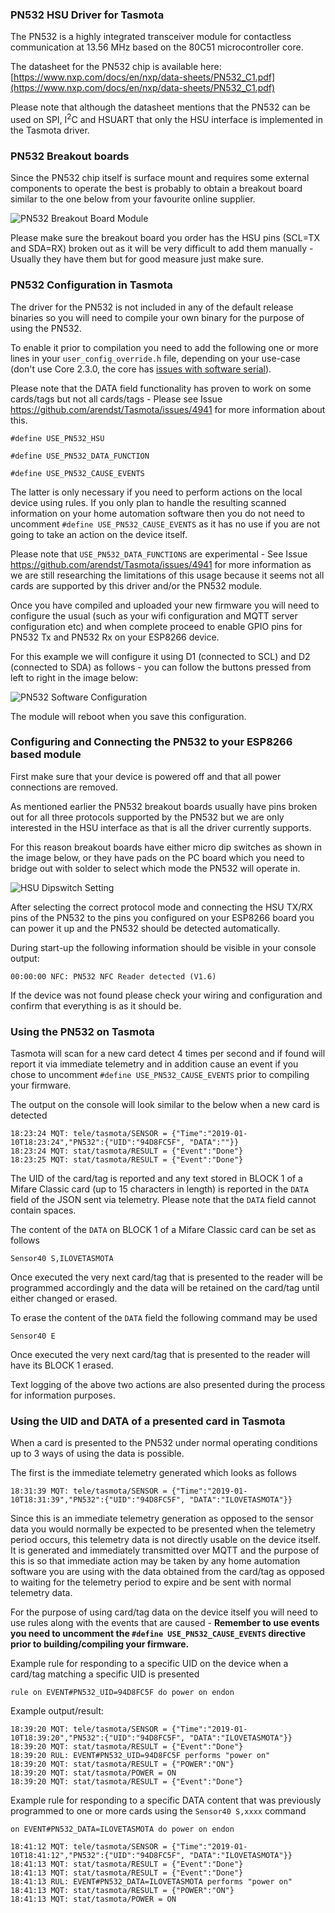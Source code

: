 ### PN532 HSU Driver for Tasmota

The PN532 is a highly integrated transceiver module for contactless communication at 13.56 MHz based on the 80C51 microcontroller core.

The datasheet for the PN532 chip is available here: [https://www.nxp.com/docs/en/nxp/data-sheets/PN532_C1.pdf](https://www.nxp.com/docs/en/nxp/data-sheets/PN532_C1.pdf)

Please note that although the datasheet mentions that the PN532 can be used on SPI, I<sup>2</sup>C and HSUART that only the HSU interface is implemented in the Tasmota driver.

### PN532 Breakout boards

Since the PN532 chip itself is surface mount and requires some external components to operate the best is probably to obtain a breakout board similar to the one below from your favourite online supplier.

![PN532 Breakout Board Module](https://raw.githubusercontent.com/andrethomas/images/master/pn532/PN532_nfc_module.PNG)

Please make sure the breakout board you order has the HSU pins (SCL=TX and SDA=RX) broken out as it will be very difficult to add them manually - Usually they have them but for good measure just make sure.

### PN532 Configuration in Tasmota

The driver for the PN532 is not included in any of the default release binaries so you will need to compile your own binary for the purpose of using the PN532.

To enable it prior to compilation you need to add the following one or more lines in your `user_config_override.h` file, depending on your use-case (don't use Core 2.3.0, the core has [issues with software serial](Troubleshooting#arduino-core-differences)).

Please note that the DATA field functionality has proven to work on some cards/tags but not all cards/tags - Please see Issue https://github.com/arendst/Tasmota/issues/4941 for more information about this.

`#define USE_PN532_HSU`

`#define USE_PN532_DATA_FUNCTION`

`#define USE_PN532_CAUSE_EVENTS`

The latter is only necessary if you need to perform actions on the local device using rules. If you only plan to handle the resulting scanned information on your home automation software then you do not need to uncomment `#define USE_PN532_CAUSE_EVENTS` as it has no use if you are not going to take an action on the device itself.

Please note that `USE_PN532_DATA_FUNCTIONS` are experimental - See Issue https://github.com/arendst/Tasmota/issues/4941 for more information as we are still researching the limitations of this usage because it seems not all cards are supported by this driver and/or the PN532 module.

Once you have compiled and uploaded your new firmware you will need to configure the usual (such as your wifi configuration and MQTT server configuration etc) and when complete proceed to enable GPIO pins for PN532 Tx and PN532 Rx on your ESP8266 device.

For this example we will configure it using D1 (connected to SCL) and D2 (connected to SDA) as follows - you can follow the buttons pressed from left to right in the image below:

![PN532 Software Configuration](https://raw.githubusercontent.com/andrethomas/images/master/pn532/PN532_Configuration_HSU.PNG)

The module will reboot when you save this configuration.

### Configuring and Connecting the PN532 to your ESP8266 based module

First make sure that your device is powered off and that all power connections are removed.

As mentioned earlier the PN532 breakout boards usually have pins broken out for all three protocols supported by the PN532 but we are only interested in the HSU interface as that is all the driver currently supports.

For this reason breakout boards have either micro dip switches as shown in the image below, or they have pads on the PC board which you need to bridge out with solder to select which mode the PN532 will operate in.

![HSU Dipswitch Setting](https://raw.githubusercontent.com/andrethomas/images/master/pn532/pn532_nfc_hsu_config.PNG)

After selecting the correct protocol mode and connecting the HSU TX/RX pins of the PN532 to the pins you configured on your ESP8266 board you can power it up and the PN532 should be detected automatically.

During start-up the following information should be visible in your console output:

```
00:00:00 NFC: PN532 NFC Reader detected (V1.6)
```

If the device was not found please check your wiring and configuration and confirm that everything is as it should be.

### Using the PN532 on Tasmota

Tasmota will scan for a new card detect 4 times per second and if found will report it via immediate telemetry and in addition cause an event if you chose to uncomment `#define USE_PN532_CAUSE_EVENTS` prior to compiling your firmware.

The output on the console will look similar to the below when a new card is detected

```
18:23:24 MQT: tele/tasmota/SENSOR = {"Time":"2019-01-10T18:23:24","PN532":{"UID":"94D8FC5F", "DATA":""}}
18:23:24 MQT: stat/tasmota/RESULT = {"Event":"Done"}
18:23:25 MQT: stat/tasmota/RESULT = {"Event":"Done"}
```

The UID of the card/tag is reported and any text stored in BLOCK 1 of a Mifare Classic card (up to 15 characters in length) is reported in the `DATA` field of the JSON sent via telemetry. Please note that the `DATA` field cannot contain spaces.

The content of the `DATA` on BLOCK 1 of a Mifare Classic card can be set as follows

`Sensor40 S,ILOVETASMOTA`

Once executed the very next card/tag that is presented to the reader will be programmed accordingly and the data will be retained on the card/tag until either changed or erased.

To erase the content of the `DATA` field the following command may be used

`Sensor40 E`

Once executed the very next card/tag that is presented to the reader will have its BLOCK 1 erased.

Text logging of the above two actions are also presented during the process for information purposes.

### Using the UID and DATA of a presented card in Tasmota

When a card is presented to the PN532 under normal operating conditions up to 3 ways of using the data is possible.

The first is the immediate telemetry generated which looks as follows

```
18:31:39 MQT: tele/tasmota/SENSOR = {"Time":"2019-01-10T18:31:39","PN532":{"UID":"94D8FC5F", "DATA":"ILOVETASMOTA"}}
```

Since this is an immediate telemetry generation as opposed to the sensor data you would normally be expected to be presented when the telemetry period occurs, this telemetry data is not directly usable on the device itself. It is generated and immediately transmitted over MQTT and the purpose of this is so that immediate action may be taken by any home automation software you are using with the data obtained from the card/tag as opposed to waiting for the telemetry period to expire and be sent with normal telemetry data.

For the purpose of using card/tag data on the device itself you will need to use rules along with the events that are caused - **Remember to use events you need to uncomment the `#define USE_PN532_CAUSE_EVENTS` directive prior to building/compiling your firmware.**

Example rule for responding to a specific UID on the device when a card/tag matching a specific UID is presented

`rule on EVENT#PN532_UID=94D8FC5F do power on endon`

Example output/result:
```
18:39:20 MQT: tele/tasmota/SENSOR = {"Time":"2019-01-10T18:39:20","PN532":{"UID":"94D8FC5F", "DATA":"ILOVETASMOTA"}}
18:39:20 MQT: stat/tasmota/RESULT = {"Event":"Done"}
18:39:20 RUL: EVENT#PN532_UID=94D8FC5F performs "power on"
18:39:20 MQT: stat/tasmota/RESULT = {"POWER":"ON"}
18:39:20 MQT: stat/tasmota/POWER = ON
18:39:20 MQT: stat/tasmota/RESULT = {"Event":"Done"}
```

Example rule for responding to a specific DATA content that was previously programmed to one or more cards using the `Sensor40 S,xxxx` command

`on EVENT#PN532_DATA=ILOVETASMOTA do power on endon`

```
18:41:12 MQT: tele/tasmota/SENSOR = {"Time":"2019-01-10T18:41:12","PN532":{"UID":"94D8FC5F", "DATA":"ILOVETASMOTA"}}
18:41:13 MQT: stat/tasmota/RESULT = {"Event":"Done"}
18:41:13 MQT: stat/tasmota/RESULT = {"Event":"Done"}
18:41:13 RUL: EVENT#PN532_DATA=ILOVETASMOTA performs "power on"
18:41:13 MQT: stat/tasmota/RESULT = {"POWER":"ON"}
18:41:13 MQT: stat/tasmota/POWER = ON
```
